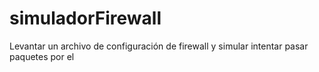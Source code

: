 # simuladorFirewall
Levantar un archivo de configuración de firewall y simular intentar pasar paquetes por el

##
